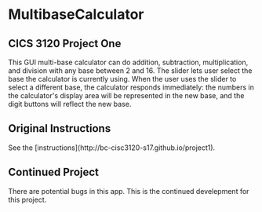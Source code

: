 # MultibaseCalculator

<h2>CICS 3120 Project One</h2>
This GUI multi-base calculator can do addition, subtraction, multiplication, and division 
with any base between 2 and 16. The slider lets user select the base the calculator is 
currently using. When the user uses the slider to select a different base, the calculator 
responds immediately: the numbers in the calculator's display area will be represented in
the new base, and the digit buttons will reflect the new base.

<h2>Original Instructions</h2>
See the [instructions](http://bc-cisc3120-s17.github.io/project1).

<h2>Continued Project</h2>
There are potential bugs in this app. This is the continued develepment for this project.
